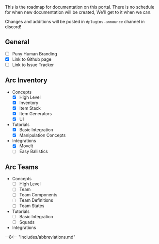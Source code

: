 This is the roadmap for documentation on this portal.  There is no schedule for when new documentation will be created, We'll get to it when we can.

Changes and additions will be posted in `#plugins-announce` channel in discord!

## General
* [ ] Puny Human Branding
* [x] Link to Github page
* [ ] Link to Issue Tracker

## Arc Inventory

- Concepts
    * [x] High Level
    * [x] Inventory
    * [x] Item Stack
    * [x] Item Generators
    * [x] UI
- Tutorials
    * [x] Basic Integration
    * [x] Manipulation Concepts
- Integrations
    * [x] MoveIt
    * [ ] Easy Ballistics

## Arc Teams

- Concepts
    - [ ] High Level
    - [ ] Team
    - [ ] Team Components
    - [ ] Team Definitions
    - [ ] Team States
- Tutorials
    - [ ] Basic Integration
    - [ ] Squads
- Integrations

--8<-- "includes/abbreviations.md"